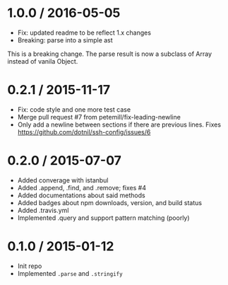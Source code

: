 
1.0.0 / 2016-05-05
==================

  * Fix: updated readme to be reflect 1.x changes
  * Breaking: parse into a simple ast

This is a breaking change. The parse result is now a subclass of Array instead of vanila Object.


0.2.1 / 2015-11-17
==================

  * Fix: code style and one more test case
  * Merge pull request #7 from petemill/fix-leading-newline
  * Only add a newline between sections if there are previous lines. Fixes https://github.com/dotnil/ssh-config/issues/6


0.2.0 / 2015-07-07
==================

 * Added converage with istanbul
 * Added .append, .find, and .remove; fixes #4
 * Added documentations about said methods
 * Added badges about npm downloads, version, and build status
 * Added .travis.yml
 * Implemented .query and support pattern matching (poorly)


0.1.0 / 2015-01-12
==================

 * Init repo
 * Implemented `.parse` and `.stringify`

